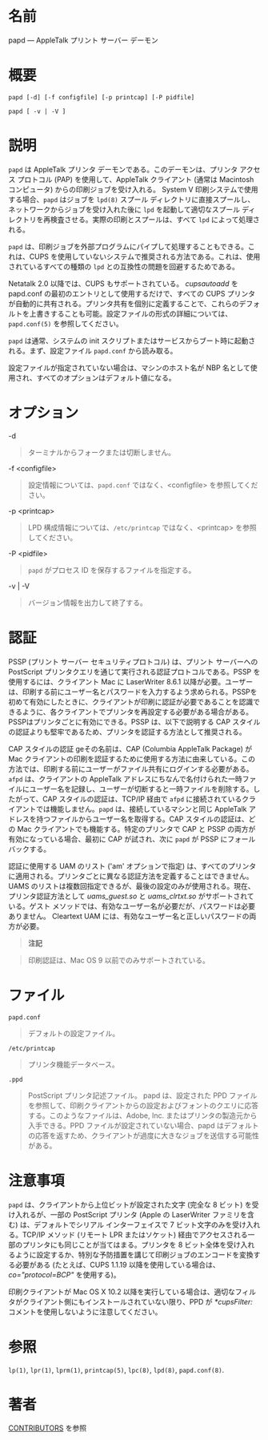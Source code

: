 # 名前

papd — AppleTalk プリント サーバー デーモン

# 概要

`papd [-d] [-f configfile] [-p printcap] [-P pidfile]`

`papd [ -v | -V ]`

# 説明

`papd` は AppleTalk プリンタ デーモンである。このデーモンは、プリンタ アクセス プロトコル (PAP)
を使用して、AppleTalk クライアント (通常は Macintosh コンピュータ) からの印刷ジョブを受け入れる。 System V
印刷システムで使用する場合、`papd` はジョブを `lpd(8)` スプール ディレクトリに直接スプールし、ネットワークからジョブを受け入れた後に
`lpd` を起動して適切なスプール ディレクトリを再検査させる。実際の印刷とスプールは、すべて `lpd` によって処理される。

`papd` は、印刷ジョブを外部プログラムにパイプして処理することもできる。これは、CUPS
を使用していないシステムで推奨される方法である。これは、使用されているすべての種類の `lpd` との互換性の問題を回避するためである。

Netatalk 2.0 以降では、CUPS もサポートされている。 *cupsautoadd* を papd.conf
の最初のエントリとして使用するだけで、すべての CUPS
プリンタが自動的に共有される。プリンタ共有を個別に定義することで、これらのデフォルトを上書きすることも可能。設定ファイルの形式の詳細については、`papd.conf(5)`
を参照してください。

`papd` は通常、システムの init スクリプトまたはサービスからブート時に起動される。まず、設定ファイル `papd.conf` から読み取る。

設定ファイルが指定されていない場合は、マシンのホスト名が NBP 名として使用され、すべてのオプションはデフォルト値になる。

# オプション

-d

> ターミナルからフォークまたは切断しません。

-f \<configfile\>

> 設定情報については、`papd.conf` ではなく、\<configfile\>
を参照してください。

-p \<printcap\>

> LPD 構成情報については、`/etc/printcap` ではなく、\<printcap\>
を参照してください。

-P \<pidfile\>

> `papd` がプロセス ID を保存するファイルを指定する。

-v | -V

> バージョン情報を出力して終了する。

# 認証

PSSP (プリント サーバー セキュリティプロトコル) は、プリント サーバーへの PostScript
プリンタクエリを通じて実行される認証プロトコルである。PSSP を使用するには、クライアント Mac に LaserWriter 8.6.1
以降が必要。ユーザーは、印刷する前にユーザー名とパスワードを入力するよう求められる。PSSPを初めて有効にしたときに、クライアントが印刷に認証が必要であることを認識できるように、各クライアントでプリンタを再設定する必要がある場合がある。PSSPはプリンタごとに有効にできる。PSSP
は、以下で説明する CAP スタイルの認証よりも堅牢であるため、プリンタを認証する方法として推奨される。

CAP スタイルの認証 geその名前は、CAP (Columbia AppleTalk Package) が Mac
クライアントの印刷を認証するために使用する方法に由来している。この方法では、印刷する前にユーザーがファイル共有にログインする必要がある。`afpd`
は、クライアントの AppleTalk
アドレスにちなんで名付けられた一時ファイルにユーザー名を記録し、ユーザーが切断すると一時ファイルを削除する。したがって、CAP
スタイルの認証は、TCP/IP 経由で `afpd` に接続されているクライアントでは機能しません。`papd` は、接続しているマシンと同じ
AppleTalk アドレスを持つファイルからユーザー名を取得する。CAP スタイルの認証は、どの Mac クライアントでも機能する。特定のプリンタで
CAP と PSSP の両方が有効になっている場合、最初に CAP が試され、次に `papd` が PSSP にフォールバックする。

認証に使用する UAM のリスト ('am' オプションで指定)
は、すべてのプリンタに適用される。プリンタごとに異なる認証方法を定義することはできません。UAMS
のリストは複数回指定できるが、最後の設定のみが使用される。現在、プリンタ認証方法として *uams_guest.so* と
*uams_clrtxt.so* がサポートされている。ゲスト メソッドでは、有効なユーザー名が必要だが、パスワードは必要ありません。
Cleartext UAM には、有効なユーザー名と正しいパスワードの両方が必要。

> **注記**

> 印刷認証は、Mac OS 9 以前でのみサポートされている。

# ファイル

`papd.conf`

> デフォルトの設定ファイル。

`/etc/printcap`

> プリンタ機能データベース。

`.ppd`

> PostScript プリンタ記述ファイル。 papd は、設定された PPD
ファイルを参照して、印刷クライアントからの設定およびフォントのクエリに応答する。このようなファイルは、Adobe,
Inc. またはプリンタの製造元から入手できる。PPD
ファイルが設定されていない場合、papd
はデフォルトの応答を返すため、クライアントが過度に大きなジョブを送信する可能性がある。

# 注意事項

`papd` は、クライアントから上位ビットが設定された文字 (完全な 8 ビット)  を受け入れるが、一部の PostScript プリンタ
(Apple の LaserWriter ファミリを含む) は、デフォルトでシリアル インターフェイスで 7 ビット文字のみを受け入れる。TCP/IP
メソッド (リモート LPR またはソケット)  経由でアクセスされる一部のプリンタにも同じことが当てはまる。プリンタを 8
ビット全体を受け入れるように設定するか、特別な予防措置を講じて印刷ジョブのエンコードを変換する必要がある (たとえば、CUPS 1.1.19
以降を使用している場合は、*co="protocol=BCP"* を使用する)。

印刷クライアントが Mac OS X 10.2 以降を実行している場合は、適切なフィルタがクライアント側にもインストールされていない限り、PPD が
*\*cupsFilter:* コメントを使用しないように注意してください。

# 参照

`lp(1)`, `lpr(1)`, `lprm(1)`, `printcap(5)`, `lpc(8)`, `lpd(8)`,
`papd.conf(8)`.

# 著者

[CONTRIBUTORS](https://netatalk.io/contributors) を参照
